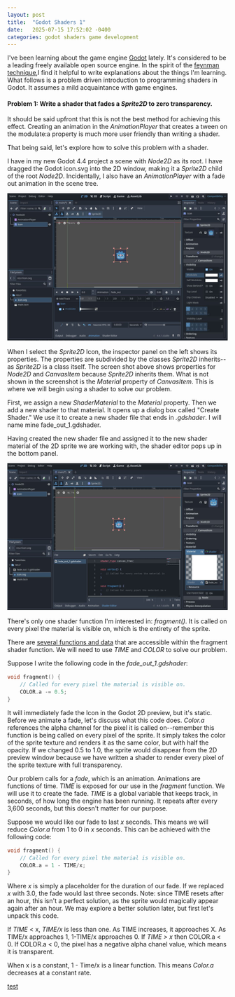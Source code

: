 ```yaml
---
layout: post
title:  "Godot Shaders 1"
date:   2025-07-15 17:52:02 -0400
categories: godot shaders game development
---
```

I've been learning about the game engine [Godot](https://godotengine.org/) lately. It's considered to be a leading freely available open source engine. In the spirit of the [feynman technique](https://fs.blog/feynman-technique/),I find it helpful to write explanations about the things I'm learning. What follows is a problem driven introduction to programming shaders in Godot. It assumes a mild acquaintance with game engines. 

#### Problem 1: Write a shader that fades a *Sprite2D* to zero transparency.

It should be said upfront that this is not the best method for achieving this effect. Creating an animation in the *AnimationPlayer* that creates a tween on the modulate:a property is much more user friendly than writing a shader. 

That being said, let's explore how to solve this problem with a shader.

I have in my new Godot 4.4 project a scene with *Node2D* as its root. I have dragged the Godot icon.svg into the 2D window, making it a *Sprite2D* child of the root *Node2D*. Incidentally, I also have an *AnimationPlayer* with a fade out animation in the scene tree. 

![Workspace 1](/assets/shaders_1/1_workspace_screenshot.JPG)

When I select the *Sprite2D* Icon, the inspector panel on the left shows its properties. The properties are subdivided by the classes *Sprite2D* inherits--as *Sprite2D* is a class itself. The screen shot above shows properties for *Node2D* and *CanvasItem* because *Sprite2D* inherits them. What is not shown in the screenshot is the *Material* property of *CanvasItem*. This is where we will begin using a shader to solve our problem. 

First, we assign a new *ShaderMaterial* to the *Material* property. Then we add a new shader to that material. It opens up a dialog box called "Create Shader." We use it to create a new shader file that ends in *.gdshader*. I will name mine fade_out_1.gdshader. 

Having created the new shader file and assigned it to the new shader material of the 2D sprite we are working with, the shader editor pops up in the bottom panel. 

![Workspace 2](/assets/shaders_1/2_workspace_screenshot.JPG)

There's only one shader function I'm interested in: *fragment()*. It is called on every pixel the material is visible on, which is the entirety of the sprite. 

There are [several functions and data](https://docs.godotengine.org/en/4.4/tutorials/shaders/shader_reference/canvas_item_shader.html#doc-canvas-item-shader) that are accessible within the fragment shader function. We will need to use *TIME* and *COLOR* to solve our problem.

Suppose I write the following code in the *fade_out_1.gdshader*:

```C++
void fragment() {
	// Called for every pixel the material is visible on.
	COLOR.a -= 0.5;
}
```

It will immediately fade the Icon in the Godot 2D preview, but it's static. Before we animate a fade, let's discuss what this code does. *Color.a* references the alpha channel for the pixel it is called on--remember this function is being called on every pixel of the sprite. It simply takes the color of the sprite texture and renders it as the same color, but with half the opacity. If we changed 0.5 to 1.0, the sprite would disappear from the 2D preview window because we have written a shader to render every pixel of the sprite texture with full transparency. 

Our problem calls for a *fade*, which is an animation. Animations are functions of time. *TIME* is exposed for our use in the *fragment* function. We will use it to create the fade. *TIME* is a global variable that keeps track, in seconds, of how long the engine has been running. It repeats after every 3,600 seconds, but this doesn't matter for our purpose.

Suppose we would like our fade to last *x* seconds. This means we will reduce *Color.a* from 1 to 0 in *x* seconds. This can be achieved with the following code:

```C++
void fragment() {
	// Called for every pixel the material is visible on.
	COLOR.a = 1 - TIME/x;
}
```

Where *x* is simply a placeholder for the duration of our fade. If we replaced *x* with 3.0, the fade would last three seconds. Note: since TIME resets after an hour, this isn't a perfect solution, as the sprite would magically appear again after an hour. We may explore a better solution later, but first let's unpack this code. 

If *TIME* < x, *TIME/x* is less than one. As TIME increases, it approaches X. As TIME/x approaches 1, 1-TIME/x approaches 0. If *TIME > x* then COLOR.a < 0. If COLOR.a < 0, the pixel has a negative alpha chanel value, which means it is transparent. 

When x is a constant, 1 - Time/x is a linear function. This means *Color.a* decreases at a constant rate.  


[test](/assets/exp/learning_shaders.html)